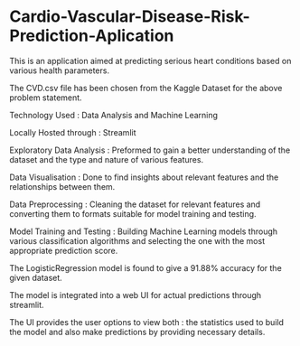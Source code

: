 # Cardio-Vascular-Disease-Risk-Prediction-Aplication
This is an application aimed at predicting serious heart conditions based on various health parameters.

The CVD.csv file has been chosen from the Kaggle Dataset for the above problem statement.

Technology Used : Data Analysis and Machine Learning

Locally Hosted through : Streamlit

Exploratory Data Analysis : Preformed to gain a better understanding of the dataset and the type and nature of various features.

Data Visualisation : Done to find insights about relevant features and the relationships between them.

Data Preprocessing : Cleaning the dataset for relevant features and converting them to formats suitable for model training and testing.

Model Training and Testing : Building Machine Learning models through various classification algorithms and selecting the one with the most appropriate prediction score.

The LogisticRegression model is found to give a 91.88% accuracy for the given dataset.

The model is integrated into a web UI for actual predictions through streamlit.

The UI provides the user options to view both : the statistics used to build the model and also make predictions by providing necessary details.
